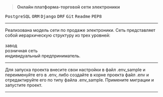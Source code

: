 ><b>Онлайн платформа-торговой сети электроники</b>

<kbd>PostgreSQL</kbd> <kbd>ORM</kbd> <kbd>Django</kbd> <kbd>DRF</kbd> 
<kbd>Git</kbd> <kbd>Readme</kbd> <kbd>PEP8</kbd> 


<hr>
Реализована модель сети по продаже электроники.
Сеть представляет собой иерархическую структуру из трех уровней:<br><br>
завод<br>розничная сеть<br>индивидуальный предприниматель.<br>

<hr>
Для запуска проекта внесите свои настройки в файл .env_sample и переименуйте его в .env, либо создайте в корне проекта 
файл .env и отредактируйте его по типу файла .env_sample. Примените миграции и запустите проект.
<hr>
